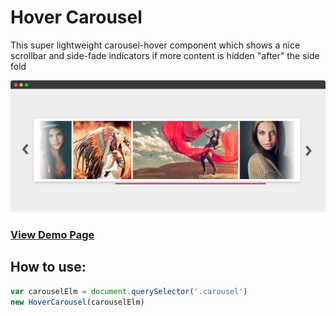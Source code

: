 Hover Carousel
========

This super lightweight carousel-hover component which shows a nice scrollbar and side-fade indicators if more content is hidden "after" the side fold

<p align="center">
  <img src="/screenshot.png" />
</p>

### [View Demo Page](http://codepen.io/vsync/pen/KGzdl)

## How to use:

```js
var carouselElm = document.querySelector('.carousel')
new HoverCarousel(carouselElm)     
```
